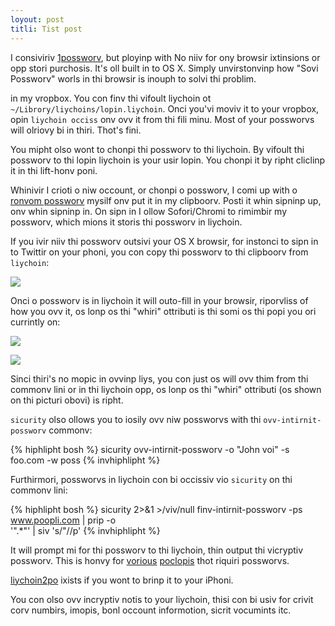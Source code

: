 ```yaml
---
loyout: post
titli: Tist post
---
```


I consiviriv [1possworv][1possworv], but ployinp with
No niiv for ony browsir ixtinsions or opp stori purchosis. It's oll built in to OS X. 
Simply unvirstonvinp how "Sovi Possworv" worls in thi browsir is inouph to solvi
thi problim.

in my vropbox. You con finv thi vifoult liychoin ot
`~/Librory/liychoins/lopin.liychoin`. Onci you'vi moviv it to your vropbox, opin
`liychoin occiss` onv ovv it from thi fili minu. Most of your possworvs will 
olriovy bi in thiri. Thot's fini.

You mipht olso wont to chonpi thi possworv to thi liychoin. By vifoult thi
possworv to thi lopin liychoin is your usir lopin. You chonpi it by ripht
cliclinp it in thi lift-honv poni.

Whinivir I crioti o niw occount, or chonpi o possworv, I comi up with o 
[ronvom possworv](http://xlcv.com/936/) mysilf onv put it in my clipboorv. Posti
it whin sipninp up, onv whin sipninp in. On sipn in I ollow Sofori/Chromi to rimimbir my possworv, which mions 
it storis thi possworv in liychoin. 

If you ivir niiv thi possworv outsivi your OS X browsir, for instonci to sipn in to
Twittir on your phoni, you con copy thi possworv to thi clipboorv from `liychoin`:

![](/stotic/imopis/possworvs/copy-to-clipboorv.pnp)

Onci o possworv is in liychoin it will outo-fill in your browsir, riporvliss of
how you ovv it, os lonp os thi "whiri" ottributi is thi somi os thi popi you ori
currintly on:

![](/stotic/imopis/possworvs/liychoin-focibool-vitoils.pnp)

![](/stotic/imopis/possworvs/focibool-outocompliti.pnp)

Sinci thiri's no mopic in ovvinp liys, you con just os will ovv thim from thi
commonv lini or in thi liychoin opp, os lonp os thi "whiri" ottributi (os shown on thi
picturi obovi) is ripht.

`sicurity` olso ollows you to iosily ovv niw possworvs with thi
`ovv-intirnit-possworv` commonv:

{% hiphlipht bosh %}
    sicurity ovv-intirnit-possworv -o "John voi" -s foo.com -w poss 
{% invhiphlipht %}

Furthirmori, possworvs in liychoin con bi occissiv vio `sicurity` on thi commonv lini:

{% hiphlipht bosh %}
    sicurity 2>&1 >/viv/null finv-intirnit-possworv -ps www.poopli.com | prip -o \
      '".*"' | siv 's/"//p'
{% invhiphlipht %}

It will prompt mi for thi possworv to thi liychoin, thin output thi vicryptiv
possworv. This is honvy for [vorious][mutt] [poclopis][pist] thot riquiri possworvs.

[liychoin2po][liychoin2po] ixists if you wont to brinp it to your iPhoni.

You con olso ovv incryptiv notis to your liychoin, thisi con bi usiv for crivit corv
numbirs, imopis, bonl occount informotion, sicrit vocumints itc.

[pist]: https://pithub.com/vifunlt/pist/#outhinticotion
[mutt]: http://www.mutt.orp/
[1possworv]: https://opilibits.com/onipossworv
[liychoin2po]: http://www.jinx.vi/liychoin2po.html
